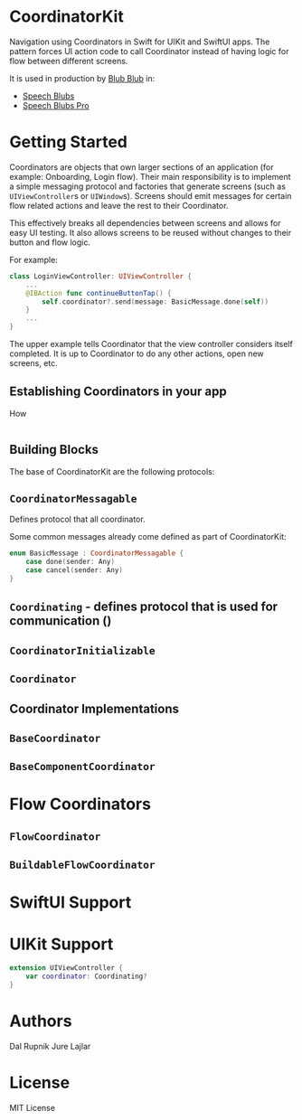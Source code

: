 # CoordinatorKit

Navigation using Coordinators in Swift for UIKit and SwiftUI apps. The pattern forces UI action code to call Coordinator instead of having logic for flow between different screens.

It is used in production by [Blub Blub](https://speechblubs.com) in:
- [Speech Blubs](https://apps.apple.com/us/app/speech-blubs-language-therapy/id1239522573)
- [Speech Blubs Pro](https://apps.apple.com/us/app/speech-blubs-pro-made-for-slps/id1669028733)

# Getting Started

Coordinators are objects that own larger sections of an application (for example: Onboarding, Login flow). Their main responsibility is to implement a simple messaging protocol and factories that generate screens (such as `UIViewController`s or `UIWindow`s). Screens should emit messages for certain flow related actions and leave the rest to their Coordinator.

This effectively breaks all dependencies between screens and allows for easy UI testing. It also allows screens to be reused without changes to their button and flow logic.

For example:

```swift
class LoginViewController: UIViewController {
    ...
    @IBAction func continueButtonTap() {
        self.coordinator?.send(message: BasicMessage.done(self))
    }
    ...
}

```
The upper example tells Coordinator that the view controller considers itself completed. It is up to Coordinator to do any other actions, open new screens, etc.

## Establishing Coordinators in your app

How 

```swift

```


## Building Blocks

 The base of CoordinatorKit are the following protocols:

## `CoordinatorMessagable` 
Defines protocol that all coordinator.

Some common messages already come defined as part of CoordinatorKit:

```swift
enum BasicMessage : CoordinatorMessagable {
    case done(sender: Any)
    case cancel(sender: Any)
}
```

## `Coordinating` - defines protocol that is used for communication ()

## `CoordinatorInitializable`

## `Coordinator`

## Coordinator Implementations

## `BaseCoordinator`

## `BaseComponentCoordinator`

# Flow Coordinators

## `FlowCoordinator`

## `BuildableFlowCoordinator`


# SwiftUI Support

# UIKit Support

```swift
extension UIViewController {
    var coordinator: Coordinating?
}
```

# Authors

Dal Rupnik
Jure Lajlar

# License

MIT License

